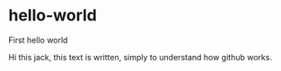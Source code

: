 # hello-world
First hello world

Hi this jack, this text is written, simply to understand how github works.
